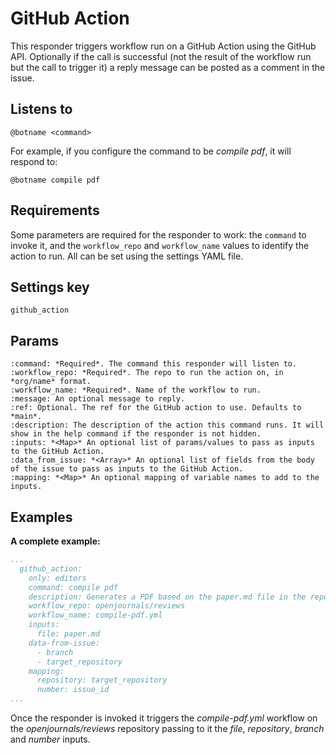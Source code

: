 GitHub Action
=============

This responder triggers workflow run on a GitHub Action using the GitHub API. Optionally if the call is successful (not the result of the workflow run but the call to trigger it) a reply message can be posted as a comment in the issue.

## Listens to

```
@botname <command>
```

For example, if you configure the command to be _compile pdf_, it will respond to:
```
@botname compile pdf
```

## Requirements

Some parameters are required for the responder to work: the `command` to invoke it, and the `workflow_repo` and `workflow_name` values to identify the action to run. All can be set using the settings YAML file.

## Settings key

`github_action`

## Params
```eval_rst
:command: *Required*. The command this responder will listen to.
:workflow_repo: *Required*. The repo to run the action on, in *org/name* format.
:workflow_name: *Required*. Name of the workflow to run.
:message: An optional message to reply.
:ref: Optional. The ref for the GitHub action to use. Defaults to *main*.
:description: The description of the action this command runs. It will show in the help command if the responder is not hidden.
:inputs: *<Map>* An optional list of params/values to pass as inputs to the GitHub Action.
:data_from_issue: *<Array>* An optional list of fields from the body of the issue to pass as inputs to the GitHub Action.
:mapping: *<Map>* An optional mapping of variable names to add to the inputs.

```

## Examples

**A complete example:**
```yaml
...
  github_action:
    only: editors
    command: compile pdf
    description: Generates a PDF based on the paper.md file in the repository
    workflow_repo: openjournals/reviews
    workflow_name: compile-pdf.yml
    inputs:
      file: paper.md
    data-from-issue:
      - branch
      - target_repository
    mapping:
      repository: target_repository
      number: issue_id
...
```
Once the responder is invoked it triggers the _compile-pdf.yml_ workflow on the _openjournals/reviews_ repository passing to it the _file_, _repository_, _branch_ and _number_ inputs.

